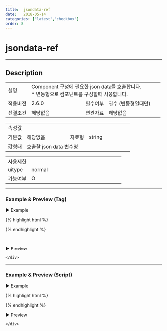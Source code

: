 ```yaml
---
title:  jsondata-ref
date:   2018-05-14
categories: ["latest","checkbox"]
order: 8
---
```


jsondata-ref
===

---

## Description

<table style="width:100%">
    <colgroup>
        <col width="15%"/>
        <col width="35%"/>
        <col width="15%"/>
        <col width="35%"/>
    </colgroup>
    <tr>
        <td class="tdTitle tdBg">설명</td>
        <td colspan="3">
            Component 구성에 필요한 json data를 호출합니다.<br>
            * 변동형으로 컴포넌트를 구성할때 사용합니다.
        </td>
    </tr>
    <tr>
        <td class="tdTitle tdBg">적용버전</td>
        <td>2.6.0</td>
        <td class="tdTitle tdBg">필수여부</td>
        <td class="tdRed">필수 (변동형일때만)</td>
    </tr>
    <tr>
        <td class="tdTitle tdBg">선결조건</td>
        <td>해당없음</td>
        <td class="tdTitle tdBg">연관자료</td>
        <td>해당없음</td>
    </tr>
</table>
<table style="width:100%">
    <colgroup>
        <col width="15%"/>
        <col width="35%"/>
        <col width="15%"/>
        <col width="35%"/>
    </colgroup>
    <tr>
        <td class="tdTitle tdBg tdCenter" colspan="4">속성값</td>
    </tr>
    <tr>
        <td class="tdTitle tdBg">기본값</td>
        <td>해당없음</td>
        <td class="tdTitle tdBg">자료형</td>
        <td>string</td>
    </tr>
    <tr>
        <td class="tdTitle tdBg">값형태</td>
        <td colspan="3">호출할 json data 변수명</td>
    </tr>
</table>
<table style="width:100%">
    <colgroup>
        <col width="20%"/>
        <col width="20%"/>
        <col width="20%"/>
        <col width="20%"/>
        <col width="20%"/>
    </colgroup>
    <tr>
        <td class="tdTitle tdBg tdCenter" colspan="5">사용제한</td>
    </tr>
    <tr>
        <td class="tdTitle tdBg">uitype</td>
        <td class="tdCenter">normal</td>
        <td></td>
        <td></td>
        <td></td>
    </tr>
    <tr>
        <td class="tdTitle tdBg">가능여부</td>
        <td class="tdBlue tdCenter">O</td>
        <td></td>
        <td></td>
        <td></td>
    </tr>
</table>

---
### Example & Preview (Tag)

<script>
    var SBUxData = [
        { text : "SBUx Checkbox1" },
        { text : "SBUx Checkbox2" },
        { text : "SBUx Checkbox3" }
    ];
</script>

<sbux-tabs id="exTab1" name="exTab1" uitype="normal" title-target-id-array="exTab1_1" title-text-array="normal (변동형)">
</sbux-tabs>
<div class="tab-content">
    <div id="exTab1_1">

▶ Example

{% highlight html %}
<script>
    var SBUxData = [
        { text : "SBUx Checkbox1" },
        { text : "SBUx Checkbox2" },
        { text : "SBUx Checkbox3" }
    ];
</script>
<sbux-checkbox id="sbIdx1" name="sbTagNm1" uitype="normal" jsondata-ref="SBUxData"></sbux-checkbox>
{% endhighlight %}

<br>

▶ Preview

<sbux-checkbox id="sbIdx1" name="sbTagNm1" uitype="normal" jsondata-ref="SBUxData"></sbux-checkbox>

    </div>
</div>

---
### Example & Preview (Script)

<sbux-tabs id="exTab2" name="exTab2" uitype="normal" title-target-id-array="exTab2_1" title-text-array="normal(변동형)">
</sbux-tabs>
<div class="tab-content">
    <div id="exTab2_1">

▶ Example

{% highlight html %}
<div id="sbArea1"></div>
<script>
    var SBUxData = [
        { text : "SBUx Checkbox1" },
        { text : "SBUx Checkbox2" },
        { text : "SBUx Checkbox3" }
    ];
    $(document).ready(function(){
        $('#sbArea1').sbCheckbox({
            name : 'sbScriptNm',
            uitype : 'normal',
            jsondataRef : 'SBUxData'
        });
    }); 
</script>
{% endhighlight %}

<br>

▶ Preview 

<div id="sbArea1"></div>
<script>
    $(document).ready(function(){
        $('#sbArea1').sbCheckbox({
            name : 'sbScriptNm',
            uitype : 'normal',
            jsondataRef : 'SBUxData'
        });
    });  
</script>

    </div>
</div>